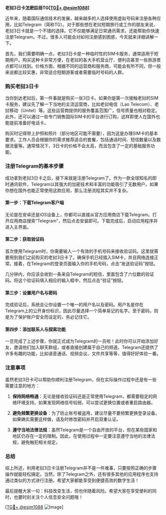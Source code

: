 **老挝3日卡怎麽註冊TG[[TG💪+ @esim1088](https://t.me/s/esim1088)]**

近年来，随着国际通信技术的发展，越来越多的人选择使用虚拟号码来注册各种应用，比如Telegram（简称TG）。对于那些想在老挝短期旅行或工作的朋友来说，老挝3日卡就是一个不错的选择。它不仅能够满足日常通讯需求，还能帮助你快速注册Telegram。不过，很多人可能会对如何注册感到困惑，今天就来详细讲解一下。

首先，我们需要明确一点，老挝3日卡是一种临时性的SIM卡服务，通常适用于短期用户。购买这种卡非常方便，在老挝的各大手机营业厅、便利店甚至一些旅游景点都可以找到。价格方面，根据不同的运营商和服务商，可能会有所不同，但一般来说都比较实惠，非常适合短期游客或者需要临时号码的人群。

### 购买老挝3日卡

当你到达老挝后，第一件事就是购买一张3日卡。如果你是第一次接触老挝的SIM卡服务，建议先了解一下当地的主流运营商，比如老挝电信（Lao Telecom）、老挝移动（Unitel）等。这些运营商提供的服务覆盖范围广，信号质量也相对稳定。此外，还可以通过一些专门销售国际SIM卡的平台进行订购，这样即使人在国外也能提前准备好电话卡。

购买时记得带上护照和照片（部分地区可能不需要），因为这是办理SIM卡的基本要求。工作人员会根据你的需求推荐适合的套餐，包括通话时间、短信数量以及数据流量等。通常情况下，3日卡的价格不会太高，而且包含了一定的基础服务功能。

### 注册Telegram的基本步骤

成功拿到老挝3日卡之后，接下来就是注册Telegram了。作为一款全球知名的即时通讯软件，Telegram以其强大的加密技术和丰富的功能吸引了无数用户。如果你想在国外也能正常使用这款应用，那么注册流程其实并不复杂。

#### 第一步：下载Telegram客户端

无论是在安卓还是iOS设备上，你都可以直接从官方应用商店下载Telegram。打开应用商店搜索“Telegram”，然后点击安装即可。下载完成后，启动应用程序并进入主界面。

#### 第二步：获取验证码

首次使用Telegram时，你需要输入一个有效的手机号码来接收验证码。这里就需要用到我们之前购买的老挝3日卡了。确保手机已经插入SIM卡，并且网络连接正常。接着，在Telegram的登录页面输入你的手机号码，点击“发送验证码”按钮。

几分钟内，你应该会收到一条来自Telegram的短信，里面包含了六位数的验证码。将这个验证码填入相应的输入框中，然后点击“验证”按钮。

#### 第三步：设置用户名与密码

完成验证后，系统会让你设置一个唯一的用户名以及密码。用户名是你在Telegram上的公开身份标识，因此尽量选择一个简单易记的名字。至于密码，则是为了保护账户安全而设定的，务必记住它。

#### 第四步：添加联系人与探索功能

一旦完成了上述步骤，你就正式成为Telegram的一员啦！此时你可以开始添加好友，邀请他们加入聊天群组，或者直接创建属于自己的频道。Telegram还提供了许多有趣的功能，比如语音通话、视频会议、文件共享等等，值得好好体验一番。

### 注意事项

虽然老挝3日卡可以帮助你顺利注册Telegram，但在实际操作过程中还是有一些需要注意的地方：

1. **保持网络畅通**：无论是接收验证码还是正常使用Telegram，都需要稳定的网络环境支持。如果发现网络信号较弱，可以尝试更换位置或者重启路由器。
   
2. **避免频繁更换设备**：为了防止账号被盗用，建议尽量不要频繁更换登录设备。如果确实需要这样做，请及时修改密码并开启双重认证。

3. **遵守当地法律法规**：虽然Telegram是一个自由开放的平台，但在某些国家和地区仍存在一定的限制。因此，在使用过程中一定要注意遵守当地的法律法规，避免触犯相关规定。

### 总结

综上所述，利用老挝3日卡注册Telegram并不是一件难事，只要按照正确的步骤操作就能轻松搞定。当然，除了Telegram之外，还有很多其他的应用程序也支持通过类似的方式进行注册。希望大家都能享受到便捷高效的数字生活！

最后提醒大家一句：科技改变生活，但也伴随着风险。希望大家在享受便利的同时，也要时刻关注个人信息安全问题哦！

[[TG💪+ @esim1088](https://t.me/s/esim1088) ![Image](https://i.postimg.cc/4NQfJmqS/Snipaste-2025-05-13-00-14-12.png)]